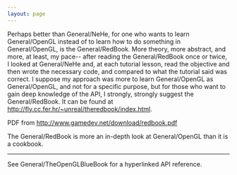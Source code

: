 ```yaml
---
layout: page
---
```




Perhaps better than General/NeHe, for one who wants to learn General/OpenGL instead of to learn how to do something in General/OpenGL, is the General/RedBook.  More theory, more abstract, and more, at least, my pace--  after reading the General/RedBook once or twice, I looked at General/NeHe and, at each tutorial lesson, read the objective and then wrote the necessary code, and compared to what the tutorial said was correct.  I suppose my approach was more to learn General/OpenGL as General/OpenGL, and not for a specific purpose, but for those who want to gain deep knowledge of the API, I strongly, strongly suggest the General/RedBook.  It can be found at http://fly.cc.fer.hr/~unreal/theredbook/index.html.

PDF from http://www.gamedev.net/download/redbook.pdf

The General/RedBook is more an in-depth look at General/OpenGL than it is a cookbook.

----

See General/TheOpenGLBlueBook for a hyperlinked API reference.